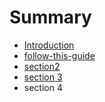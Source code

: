 # Summary

* [Introduction](README.md)
* [follow-this-guide](gitbooksintro.md)
* [section2](content/section2.md)
* [section 3](content/section_3.md)
* section 4

